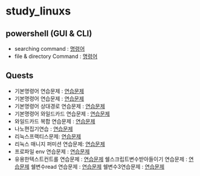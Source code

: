 # study_linuxs
## powershell (GUI & CLI)

- searching command : [명령어](codes/10_PowerShell.sh)
- file & directory Command : [명령어](/codes/20__controll_file.sh) 

## Quests
- 기본명령어 연습문제 : [연습문제](codes/quests/basic_linux_commands.md)
- 기본명령어 연습문제 : [연습문제](codes/quests/basic_more_linux_commands.md)
- 기본명령어 상대경로 연습문제 : [연습문제](codes/quests/relative_path_commands.md)
- 기본명령어 와일드카드 연습문제 : [연습문제](codes/quests/40_linux_wildcard_practice.md)
- 와일드카드 복합 연습문제 : [연습문제](codes/quests/file_management_wildcard_practice.md)
- 나노편집기연습 : [연습문제](/codes/quests/50_linux_nano_practice_problems.md)
- 리눅스프랙티스문제: [연습문제](codes/quests/51_linux_practice_problems.md)
- 리눅스 매니지 퍼미션 연습문제: [연습문제](/codes/quests/52_linux_Manage-permissions.md)
- 프로파일 env 연습문제 : [연습문제](/codes/quests/60_profiles_env.md)
- 유용한텍스트컨트롤 연습문제 : [연습문제](/codes/quests/70_useful_text_controls.md)
쉘스크립트변수받아들이기 연습문제 : [연습문제](/codes/quests/80_1_shell_script_variables.md)
쉘변수read 연습문제 : [연습문제](/codes/quests/80_2_shell_variables_read.md)
쉘변수3연습문제 : [연습문제](/codes/quests/80_3_shell_variables.md)